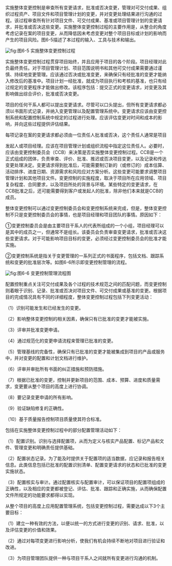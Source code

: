
实施整体变更控制是审查所有变更请求，批准或否决变更，管理对可交付成果、组织过程资产、项目文件和项目管理计划的变更，并对变更处理结果进行沟通的过程。该过程审查所有针对项目文件、可交付成果、基准或项目管理计划的变更请求，并批准或否决这些变更。实施整体变更控制过程的主要作用是，从整合的角度考虑记录在案的项目变更，从而降低因未考虑变更对整个项目目标或计划的影响而产生的项目风险。图6-5描述了本过程的输入、工具与技术和输出。

![](https://img.kancloud.cn/58/02/580219c5f1e29a8920a56afb3b67ba3b_1212x288.png "fig:")图6-5 实施整体变更控制过程

实施整体变更控制过程贯穿项目始终，并且应用于项目的各个阶段。项目经理对此负最终责任。对于项目管理计划、项目范围说明书和其他可交付成果需要通过谨慎、持续地变更管理。应该通过否决或批准变更，来确保只有经批准的变更才能纳入修改后的基准中。项目计划一经批准，就成为项目执行和考核的基准，也只有经过规定的变更程序才能做出修改。该程序包括：提交正式的变更请求，对变更及其影响做出综合评价，批准或否决变更。

项目的任何干系人都可以提出变更请求。尽管可以口头提出，但所有变更请求都必须以书面形式记录，并纳入变更管理以及配置管理系统中。变更请求应该由变更控制系统和配置控制系统中规定的过程进行处理。应该评估变更对时间和成本的影响，并向这些过程提供评估结果。

每项记录在案的变更请求都必须由一位责任人批准或否决，这个责任人通常是项目

发起人或项目经理。应该在项目管理计划或组织流程中指定这位责任人。必要时，应该由变更控制委员会（CCB）来决策是否实施整体变更控制过程。CCB是一个正式组成的团体，负责审查、评价、批准、推迟或否决项目变更，以及记录和传达变更处理决定。变更请求得到批准后，可能需要制订新的（或修订的）成本估算、活动排序、进度日期、资源需求和风险应对方案分析。这些变更可能要求调整项目管理计划和其他项目文件。变更控制的实施程度，取决于项目所在应用领域、项目复杂程度、合同要求，以及项目所处的背景与环境。某些特定的变更请求，在CCB批准之后，还可能需要得到客户或发起人的批准，除非他们本来就是CCB的成员。

整体变更控制可以通过变更控制委员会和变更控制系统来完成，但是，整体变更控制不只是变更控制委员会的事情，也是项目经理和项目团队的事情。原因如下：

①变更控制委员会是由主要项目干系人的代表所组成的一个小组，项目经理可以是其中的成员之一，但通常不是组长。该委员会负责审查变更请求，批准或否决这些变更请求。对于可能影响项目目标的变更，必须经过变更控制委员会的批准才能实施。

②变更控制系统是指关于变更管理的一系列正式的书面程序，包括文档、跟踪系统和变更的批准层次等。如图6-6所示即变更控制管理的流程。

![](https://img.kancloud.cn/a5/b4/a5b4fab357e1f7a1978145aeb189c599_1044x980.png "fig:")图6-6 变更控制管理流程图

配置控制重点关注可交付成果及各个过程的技术规范之间的匹配问题，而变更控制则着眼于识别、记录、批准或否决对项目文件、可交付成果或基准的变更。根据项目的完成情况具有不同的详细程度，整体变更控制过程包括下列变更活动：

（1）识别可能发生和已经发生的变更。

（2）影响整体变更控制的相关因素，确保只有已批准的变更才能被实施。

（3）评审并批准变更申请。

（4）通过规范化的变更申请流程来管理已批准的变更。

（5）管理基线的完备性，确保只有已批准的变更才能被集成到项目的产品或服务中，并对变更的配置和计划文档进行维护。

（6）评审并审批所有书面的纠正措施和预防措施。

（7）根据已批准的变更，控制并更新项目的范围、成本、预算、进度和质量需求，变更要从整个项目的高度上进行协调。

（8）要记录变更申请的所有影响。

（9）验证缺陷修复的正确性。

（10）基于质量报告控制项目质量使其符合标准。

包括在实施整体变更控制过程中的部分配置管理活动如下：

（1）配置识别。识别与选择配置项，从而为定义与核实产品配置、标记产品和文件、管理变更和明确责任提供基础。

（2）配置状态记录。为了能及时提供关于配置项的适当数据，应记录和报告相关信息。此类信息包括已批准的配置识别清单、配置变更请求的状态和已批准的变更实施状态。

（3）配置核实与审计。通过配置核实与配置审计，可以保证项目的配置项组成的正确性，以及相应的变更都被登记、评估、批准、跟踪和正确实施，从而确保配置文件所规定的功能要求都得以实现。

从整个项目的高度上应用配置管理系统，包括变更控制过程，需要达成以下3个主要目标：

（1）建立一种有效的方法，以便以统一的方式进行变更的识别、请求、批准，以及评估变更的价值和效果。

（2）通过对每项变更进行影响分析，使我们有机会持续不断地对项目进行验证和改进。

（3）为项目管理团队提供一种与项目干系人之间就所有变更进行沟通的机制。
